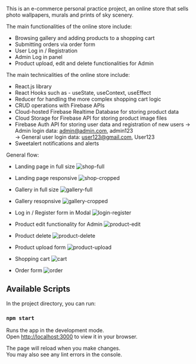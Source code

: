 This is an e-commerce personal practice project, an online store that sells photo wallpapers, murals and prints of sky scenery. 

The main functionalities of the online store include:

- Browsing gallery and adding products to a shopping cart 
- Submitting orders via order form 
- User Log in / Registration
- Admin Log in panel
- Product upload, edit and delete functionalities for Admin

The main technicalities of the online store include:

- React.js library
- React Hooks such as - useState, useContext, useEffect
- Reducer for handling the more complex shopping cart logic
- CRUD operations with Firebase APIs
- Cloud-hosted Firebase Realtime Database for storing product data
- Cloud Storage for Firebase API for storing product image files
- Firebase Auth API for storing user data and registration of new users
  -> Admin login data: admin@admin.com, admin123   
  -> General user login data: user123@gmail.com, User123
- Sweetalert notifications and alerts


General flow:

- Landing page in full size
![shop-full](https://user-images.githubusercontent.com/100338985/220565924-4681e60b-2907-4d13-a931-bd85692b4415.png)

- Landing page responsive
![shop-cropped](https://user-images.githubusercontent.com/100338985/220566225-0af52717-75dc-497f-adef-6b5c77618f1f.png)

- Gallery in full size
![gallery-full](https://user-images.githubusercontent.com/100338985/220566296-0b515cd5-0998-4d27-994c-68b93d4d0ad7.png)

- Gallery resopnsive
![gallery-cropped](https://user-images.githubusercontent.com/100338985/220566363-1e507f55-358e-48ce-9402-15ecc189d423.png)

- Log in / Register form in Modal
![login-register](https://user-images.githubusercontent.com/100338985/220566457-39d38117-3030-438e-86c1-13edae1c2caa.png)

- Product edit functionality for Admin
![product-edit](https://user-images.githubusercontent.com/100338985/220566599-29cdce08-7f44-4e37-b829-5469314e40ab.png)

- Product delete
![product-delete](https://user-images.githubusercontent.com/100338985/220566635-4e136234-cdf6-4141-9ff1-681a94c74326.png)

- Product upload form
![product-upload](https://user-images.githubusercontent.com/100338985/220566780-a1941c63-b921-4b5c-94b6-af35dd11ad55.png)

- Shopping cart
![cart](https://user-images.githubusercontent.com/100338985/220566828-29a94cae-8169-4c0c-9670-19f2fd89d24a.png)

- Order form
![order](https://user-images.githubusercontent.com/100338985/220566892-a5bae86a-ff71-4a43-90f2-40de65c36570.png)

## Available Scripts

In the project directory, you can run:

### `npm start`

Runs the app in the development mode.\
Open [http://localhost:3000](http://localhost:3000) to view it in your browser.

The page will reload when you make changes.\
You may also see any lint errors in the console.


